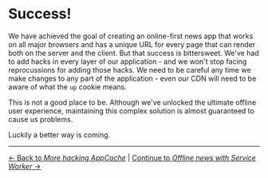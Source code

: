 # Success!

We have achieved the goal of creating an online-first news app that works on all major browsers and has a unique URL for every page that can render both on the server and the client.  But that success is bittersweet.  We've had to add hacks in every layer of our application - and we won't stop facing reprocussions for adding those hacks.  We need to be careful any time we make changes to any part of the application - even our CDN will need to be aware of what the `up` cookie means.

This is not a good place to be.  Although we've unlocked the ultimate offline user experience, maintaining this complex solution is almost guaranteed to cause us problems.

Luckily a better way is coming.

---

[← Back to *More hacking AppCache*](../04-more-hacking-appcache) | [Continue to *Offline news with Service Worker* →](../../06-offline-news-with-service-worker)

